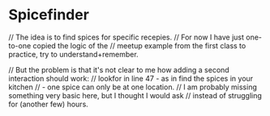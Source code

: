 # Spicefinder

// The idea is to find spices for specific recepies. 
// For now I have just one-to-one copied the logic of the 
// meetup example from the first class to practice, try to understand+remember. 

// But the problem is that it's not clear to me how adding a second interaction should work:
// lookfor in line 47 - as in find the spices in your kitchen 
// - one spice can only be at one location.
// I am probably missing something very basic here, but I thought I would ask 
// instead of struggling for (another few) hours. 
